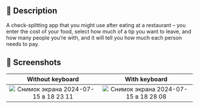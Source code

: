 ## 📃 Description

A check-splitting app that you might use after eating at a restaurant – you enter the cost of your food, select how much of a tip you want to leave, and how many people you’re with, and it will tell you how much each person needs to pay.

## 📱 Screenshots
Without keyboard           |  With keyboard 
:-------------------------:|:-------------------------:
![Снимок экрана 2024-07-15 в 18 23 11](https://github.com/user-attachments/assets/fa3d2a88-a211-45c7-b8c2-809e66f61b23)  |  ![Снимок экрана 2024-07-15 в 18 28 08](https://github.com/user-attachments/assets/ef43cdaa-0d3b-4e6d-b2c9-c431ec1fba4f)
